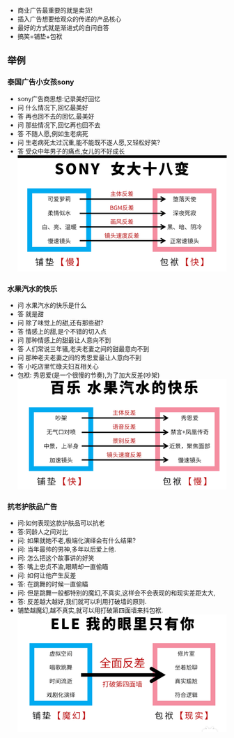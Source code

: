 + 商业广告最重要的就是卖货!
+ 插入广告想要给观众的传递的产品核心
+ 最好的方式就是渐进式的自问自答
+ 搞笑=铺垫+包袱
## 举例
### 泰国广告小女孩sony
+ sony广告商思想:记录美好回忆
+ 问 什么情况下,回忆最美好
+ 答 再也回不去的回忆,最美好
+ 问 那些情况下,回忆再也回不去
+ 答 不随人愿,例如生老病死
+ 问 生老病死太过沉重,能不能既不遂人愿,又轻松好笑?
+ 答 受众中年男子的痛点,女儿的不好成长
![](2022-05-12-16-55-12.png)

### 水果汽水的快乐
+ 问 水果汽水的快乐是什么
+ 答 就是甜
+ 问 除了味觉上的甜,还有那些甜?
+ 答 情感上的甜,是个不错的切入点
+ 问 那种情感上的甜最让人意向不到
+ 答 人们常说三年骚,老夫老妻之间的甜最意向不到
+ 问 那种老夫老妻之间的秀恩爱最让人意向不到
+ 答 小吃店里忙碌夫妇互相关心
+ 包袱: 秀恩爱(是一个很慢的节奏),为了加大反差(吵架)
![](2022-05-12-17-08-30.png)

### 抗老护肤品广告
+ 问:如何表现这款护肤品可以抗老
+ 答:同龄人之间对比
+ 问: 如果就她不老,极端化演绎会有什么结果?
+ 问: 当年最帅的男神,多年以后爱上他.
+ 问: 怎么把这个故事讲的好笑
+ 答: 嘴上忠贞不渝,眼睛却一直偷瞄
+ 问: 如何让他产生反差
+ 答: 在跳舞的时候一直偷瞄
+ 问: 但是跳舞一般都特别的魔幻,不真实,这样会不会表现的和现实差距太大,
+ 答: 反差越大越好,我们就可以利用打破墙的原则.
+ 铺垫越魔幻,越不真实,就可以用打破第四面墙来抖包袱.
![](2022-05-12-17-41-02.png)